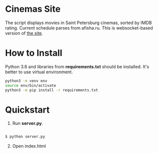 # Cinemas Site
The script displays movies in Saint Petersburg cinemas, sorted by IMDB rating. Current schedule parses from afisha.ru. This is websocket-based version of <a href="https://github.com/olegush/25_cinemas_site">the site</a>.


# How to Install

Python 3.6 and libraries from **requirements.txt** should be installed. It's better to use virtual environment.

```bash
python3 -m venv env
source env/bin/activate
python3 -m pip install -r requirements.txt
```

# Quickstart

1. Run **server.py**.

```bash

$ python server.py

```

2. Open index.html
